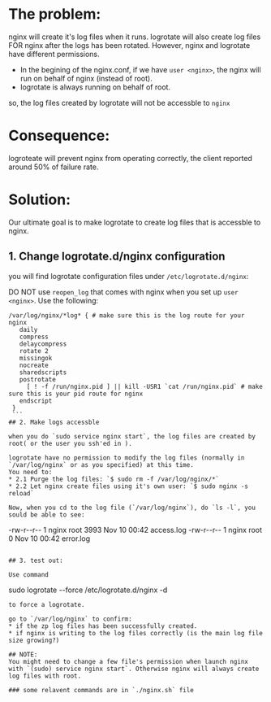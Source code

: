 # The problem:
nginx will create it's log files when it runs.
logrotate will also create log files FOR nginx after the logs has been rotated.
However, nginx and logrotate have different permissions.

- In the begining of the nginx.conf, if we have `user <nginx>`, the nginx will run on behalf of nginx (instead of root).
- logrotate is always running on behalf of root.

so, the log files created by logrotate will not be accessble to `nginx`

# Consequence:
logroteate will prevent nginx from operating correctly, the client reported around 50% of failure rate.

# Solution:
Our ultimate goal is to make logrotate to create log files that is accessble to nginx.
## 1. Change logrotate.d/nginx configuration 

   you will find logrotate configuration files under `/etc/logrotate.d/nginx`:
   
   DO NOT use `reopen_log` that comes with nginx when you set up `user <nginx>`. Use the following:
   ```
   /var/log/nginx/*log* { # make sure this is the log route for your nginx
      daily
      compress
      delaycompress
      rotate 2
      missingok
      nocreate
      sharedscripts
      postrotate
        [ ! -f /run/nginx.pid ] || kill -USR1 `cat /run/nginx.pid` # make sure this is your pid route for nginx
      endscript
    }
    ```
## 2. Make logs accessble 

  when you do `sudo service nginx start`, the log files are created by root( or the user you ssh'ed in ). 
  
  logrotate have no permission to modify the log files (normally in `/var/log/nginx` or as you specified) at this time.
  You need to:
  * 2.1 Purge the log files: `$ sudo rm -f /var/log/nginx/*`
  * 2.2 Let nginx create files using it's own user: `$ sudo nginx -s reload`

  Now, when you cd to the log file (`/var/log/nginx`), do `ls -l`, you sould be able to see:
  ```
  -rw-r--r-- 1 nginx root     3993 Nov 10 00:42 access.log
  -rw-r--r-- 1 nginx root        0 Nov 10 00:42 error.log
  ```

## 3. test out:

  Use command 
  ```
  sudo logrotate --force /etc/logrotate.d/nginx -d
  ```
  to force a logrotate.

  go to `/var/log/nginx` to confirm:
  * if the zp log files has been successfully created.
  * if nginx is writing to the log files correctly (is the main log file size growing?)

## NOTE:
You might need to change a few file's permission when launch nginx with `(sudo) service nginx start`. Otherwise nginx will always create log files with root.

### some relavent commands are in `./nginx.sh` file